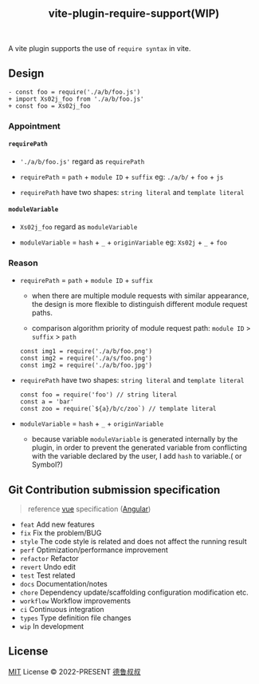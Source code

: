 <br>
<h2 align="center">vite-plugin-require-support(WIP)</h2>
<br>

A vite plugin supports the use of `require syntax` in vite.

## Design

```
- const foo = require('./a/b/foo.js')
+ import Xs02j_foo from './a/b/foo.js'
+ const foo = Xs02j_foo
```

### Appointment

#### `requirePath`

- `'./a/b/foo.js'` regard as `requirePath`

- `requirePath` = `path` + `module ID` + `suffix` eg: `./a/b/` + `foo` + `js`

- `requirePath` have two shapes: `string literal` and `template literal`

#### `moduleVariable`

- `Xs02j_foo` regard as `moduleVariable`

- `moduleVariable` = `hash` + `_` + `originVariable` eg: `Xs02j` + `_` + `foo`

### Reason

- `requirePath` = `path` + `module ID` + `suffix`

  - when there are multiple module requests with similar appearance, the design is more flexible to distinguish different module request paths.

  - comparison algorithm priority of module request path: `module ID` > `suffix` > `path`

  ```
  const img1 = require('./a/b/foo.png')
  const img2 = require('./a/s/foo.png')
  const img2 = require('./a/b/foo.jpg')
  ```

- `requirePath` have two shapes: `string literal` and `template literal`

  ```
  const foo = require('foo') // string literal
  const a = 'bar'
  const zoo = require(`${a}/b/c/zoo`) // template literal
  ```

- `moduleVariable` = `hash` + `_` + `originVariable`

  - because variable `moduleVariable` is generated internally by the plugin, in order to prevent the generated variable from conflicting with the variable declared by the user, I add `hash` to variable.( or Symbol?)


## Git Contribution submission specification

> reference [vue](https://github.com/vuejs/vue/blob/dev/.github/COMMIT_CONVENTION.md) specification ([Angular](https://github.com/conventional-changelog/conventional-changelog/tree/master/packages/conventional-changelog-angular))

- `feat` Add new features
- `fix` Fix the problem/BUG
- `style` The code style is related and does not affect the running result
- `perf` Optimization/performance improvement
- `refactor` Refactor
- `revert` Undo edit
- `test` Test related
- `docs` Documentation/notes
- `chore` Dependency update/scaffolding configuration modification etc.
- `workflow` Workflow improvements
- `ci` Continuous integration
- `types` Type definition file changes
- `wip` In development

## License

[MIT](./LICENSE) License &copy; 2022-PRESENT [德鲁叔叔](https://github.com/chenjiezi)
